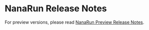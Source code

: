 ﻿# NanaRun Release Notes

For preview versions, please read 
[NanaRun Preview Release Notes](ReleaseNotesPreview.md).
